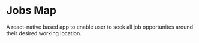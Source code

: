 # Jobs Map
A react-native based app to enable user to seek all job opportunites around their desired working location.
